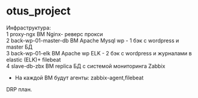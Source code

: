 # otus_project
Инфраструктура:  
1   proxy-ngx  ВМ Nginx- реверс прокси  
2   back-wp-01-master-db   ВМ Apache Mysql wp - 1 бэк с wordpress и master БД  
3   back-wp-01-elk ВМ Apache wp ELK - 2 бэк с wordpress и журналами в elastic (ELK)+ filebeat  
4   slave-db-zbx ВМ replica БД c системой мониторинга Zabbix  

+ На каждой ВМ будут агенты: zabbix-agent,filebeat  

DRP план.
